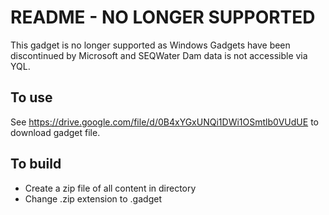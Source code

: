 README - NO LONGER SUPPORTED
======

This gadget is no longer supported as Windows Gadgets have been discontinued by Microsoft and SEQWater Dam data is not accessible via YQL.


To use
------

See https://drive.google.com/file/d/0B4xYGxUNQi1DWi1OSmtlb0VUdUE to download gadget file. 

To build
--------

- Create a zip file of all content in directory
- Change .zip extension to .gadget